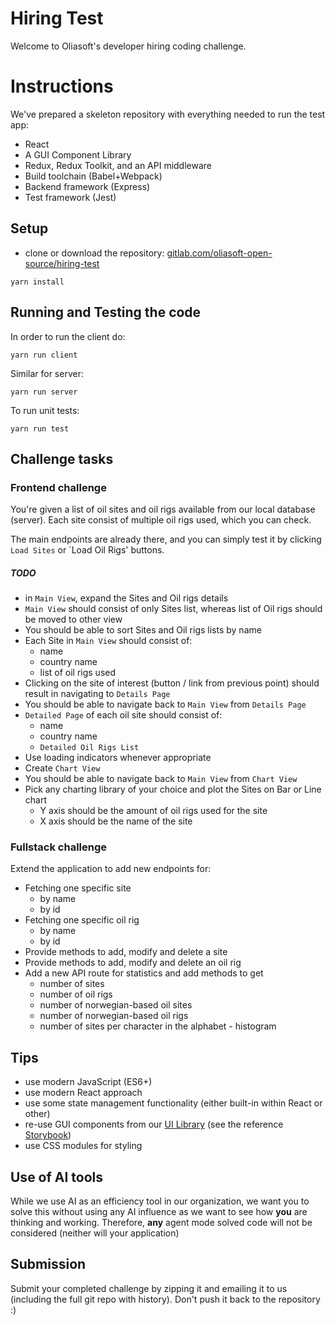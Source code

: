 # Hiring Test

Welcome to Oliasoft's developer hiring coding challenge.

# Instructions

We've prepared a skeleton repository with everything needed to run the test app:

- React
- A GUI Component Library
- Redux, Redux Toolkit, and an API middleware
- Build toolchain (Babel+Webpack)
- Backend framework (Express)
- Test framework (Jest)

## Setup

- clone or download the repository: [gitlab.com/oliasoft-open-source/hiring-test](https://gitlab.com/oliasoft-open-source/hiring-test)

```
yarn install
```
## Running and Testing the code

In order to run the client do:

```
yarn run client
```

Similar for server:

```
yarn run server
```

To run unit tests:

```
yarn run test
```

## Challenge tasks

### Frontend challenge

You're given a list of oil sites and oil rigs available from our local database (server). Each site consist of multiple oil rigs used, which you can check.

The main endpoints are already there, and you can simply test it by clicking `Load Sites` or `Load Oil Rigs' buttons.

##### TODO 

- in `Main View`, expand the Sites and Oil rigs details
- `Main View` should consist of only Sites list, whereas list of Oil rigs should be moved to other view
- You should be able to sort Sites and Oil rigs lists by name
- Each Site in `Main View` should consist of:
    - name
    - country name
    - list of oil rigs used
- Clicking on the site of interest (button / link from previous point) should result in navigating to `Details Page`
- You should be able to navigate back to `Main View` from `Details Page`
- `Detailed Page` of each oil site should consist of:
    - name
    - country name
    - `Detailed Oil Rigs List` 
- Use loading indicators whenever appropriate
- Create `Chart View`
- You should be able to navigate back to `Main View` from `Chart View`
- Pick any charting library of your choice and plot the Sites on Bar or Line chart
    - Y axis should be the amount of oil rigs used for the site
    - X axis should be the name of the site


### Fullstack challenge

Extend the application to add new endpoints for:

- Fetching one specific site
  - by name
  - by id
- Fetching one specific oil rig
  - by name
  - by id
- Provide methods to add, modify and delete a site
- Provide methods to add, modify and delete an oil rig
- Add a new API route for statistics and add methods to get
  - number of sites 
  - number of oil rigs 
  - number of norwegian-based oil sites
  - number of norwegian-based oil rigs 
  - number of sites per character in the alphabet - histogram

## Tips

- use modern JavaScript (ES6+)
- use modern React approach
- use some state management functionality (either built-in within React or other)
- re-use GUI components from our [UI Library](https://gitlab.com/oliasoft-open-source/react-ui-library) (see the
 reference [Storybook](https://oliasoft-open-source.gitlab.io/react-ui-library/))
- use CSS modules for styling

## Use of AI tools 

  While we use AI as an efficiency tool in our organization, we want you to solve this without using any AI influence as we want to see how **you** are thinking and working. 
  Therefore, **any** agent mode solved code will not be considered (neither will your application)

## Submission

Submit your completed challenge by zipping it and emailing it to us (including the full git repo with history).
Don't push it back to the repository :)
